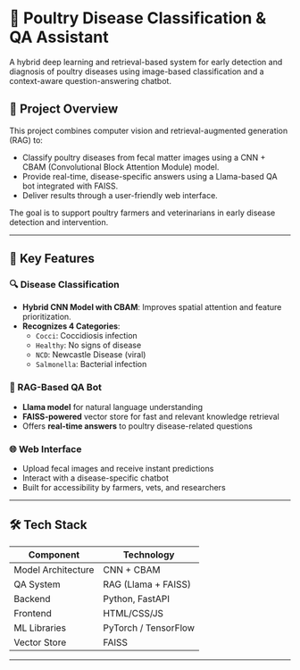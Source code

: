 # 🐔 Poultry Disease Classification & QA Assistant

A hybrid deep learning and retrieval-based system for early detection and diagnosis of poultry diseases using image-based classification and a context-aware question-answering chatbot.

## 🧠 Project Overview

This project combines computer vision and retrieval-augmented generation (RAG) to:

- Classify poultry diseases from fecal matter images using a CNN + CBAM (Convolutional Block Attention Module) model.
- Provide real-time, disease-specific answers using a Llama-based QA bot integrated with FAISS.
- Deliver results through a user-friendly web interface.

The goal is to support poultry farmers and veterinarians in early disease detection and intervention.

---

## 📌 Key Features

### 🔍 Disease Classification
- **Hybrid CNN Model with CBAM**: Improves spatial attention and feature prioritization.
- **Recognizes 4 Categories**:
  - `Cocci`: Coccidiosis infection
  - `Healthy`: No signs of disease
  - `NCD`: Newcastle Disease (viral)
  - `Salmonella`: Bacterial infection

### 🤖 RAG-Based QA Bot
- **Llama model** for natural language understanding  
- **FAISS-powered** vector store for fast and relevant knowledge retrieval  
- Offers **real-time answers** to poultry disease-related questions

### 🌐 Web Interface
- Upload fecal images and receive instant predictions
- Interact with a disease-specific chatbot
- Built for accessibility by farmers, vets, and researchers

---

## 🛠️ Tech Stack

| Component        | Technology              |
|------------------|--------------------------|
| Model Architecture | CNN + CBAM              |
| QA System         | RAG (Llama + FAISS)      |
| Backend           | Python, FastAPI   |
| Frontend          | HTML/CSS/JS |
| ML Libraries      | PyTorch / TensorFlow     |
| Vector Store      | FAISS                    |

---

